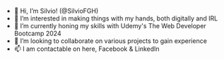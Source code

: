 - 👋 Hi, I’m Silvio! (@SilvioFGH)
- 👀 I’m interested in making things with my hands, both digitally and IRL
- 🌱 I’m currently honing my skills with Udemy's The Web Developer Bootcamp 2024
- 💞️ I’m looking to collaborate on various projects to gain experience
- 📫 I am contactable on here, Facebook & LinkedIn
